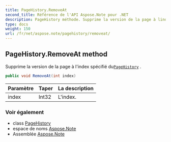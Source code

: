 ```yaml
---
title: PageHistory.RemoveAt
second_title: Référence de l'API Aspose.Note pour .NET
description: PageHistory méthode. Supprime la version de la page à lindex spécifié duPageHistory .
type: docs
weight: 150
url: /fr/net/aspose.note/pagehistory/removeat/
---
```

## PageHistory.RemoveAt method

Supprime la version de la page à l'index spécifié du[`PageHistory`](../) .

```csharp
public void RemoveAt(int index)
```

| Paramètre | Taper | La description |
| --- | --- | --- |
| index | Int32 | L'index. |

### Voir également

* class [PageHistory](../)
* espace de noms [Aspose.Note](../../pagehistory/)
* Assemblée [Aspose.Note](../../../)


